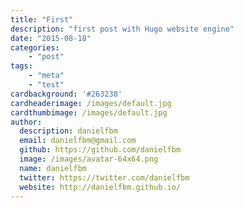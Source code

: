 ```yaml
---
title: "First"
description: "first post with Hugo website engine"
date: "2015-08-18"
categories:
    - "post"
tags:
    - "meta"
    - "test"
cardbackground: '#263238'
cardheaderimage: /images/default.jpg
cardthumbimage: /images/default.jpg
author:
  description: danielfbm
  email: danielfbm@gmail.com
  github: https://github.com/danielfbm
  image: /images/avatar-64x64.png
  name: danielfbm
  twitter: https://twitter.com/danielfbm
  website: http://danielfbm.github.io/
---
```

